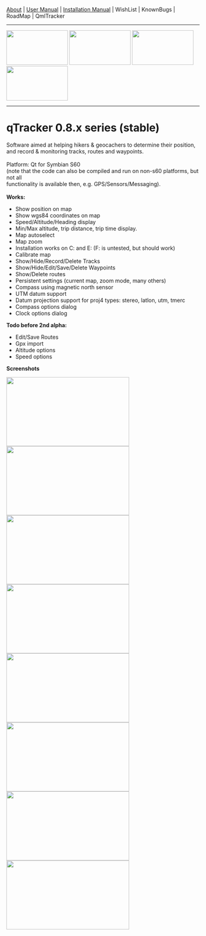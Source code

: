 [About](http://code.google.com/p/qtracker/wiki/qTracker) |
[User Manual](http://code.google.com/p/qtracker/wiki/UserManual) |
[Installation Manual](http://code.google.com/p/qtracker/wiki/InstallManual) |
WishList | KnownBugs | RoadMap | QmlTracker

---

<img src='http://qtracker.googlecode.com/svn/wiki/images/Scr000041.jpg' height='90' border='0' width='160' />
<img src='http://qtracker.googlecode.com/svn/wiki/images/Scr000048.jpg' height='90' border='0' width='160' />
<img src='http://qtracker.googlecode.com/svn/wiki/images/Scr000053.jpg' height='90' border='0' width='160' />
<img src='http://qtracker.googlecode.com/svn/wiki/images/Scr000054.jpg' height='90' border='0' width='160' /><br>
<hr />

<h1>qTracker 0.8.x series (stable)</h1>

Software aimed at helping hikers & geocachers to determine their position, and record & monitoring tracks, routes and waypoints.<br>
<br>
Platform: Qt for Symbian S60<br>
(note that the code can also be compiled and run on non-s60 platforms, but not all<br>
functionality is available then, e.g. GPS/Sensors/Messaging).<br>
<br>
<b>Works:</b>
<ul><li>Show position on map<br>
</li><li>Show wgs84 coordinates on map<br>
</li><li>Speed/Altitude/Heading display<br>
</li><li>Min/Max altitude, trip distance, trip time display.<br>
</li><li>Map autoselect<br>
</li><li>Map zoom<br>
</li><li>Installation works on C: and E: (F: is untested, but should work)<br>
</li><li>Calibrate map<br>
</li><li>Show/Hide/Record/Delete Tracks<br>
</li><li>Show/Hide/Edit/Save/Delete Waypoints<br>
</li><li>Show/Delete routes<br>
</li><li>Persistent settings (current map, zoom mode, many others)<br>
</li><li>Compass using magnetic north sensor<br>
</li><li>UTM datum support<br>
</li><li>Datum projection support for proj4 types: stereo, latlon, utm, tmerc<br>
</li><li>Compass options dialog<br>
</li><li>Clock options dialog</li></ul>

<b>Todo before 2nd alpha:</b>
<ul><li>Edit/Save Routes<br>
</li><li>Gpx import<br>
</li><li>Altitude options<br>
</li><li>Speed options</li></ul>

<b>Screenshots</b>

<img src='http://qtracker.googlecode.com/svn/wiki/images/Scr000058.jpg' height='180' border='0' width='320' />
<img src='http://qtracker.googlecode.com/svn/wiki/images/Scr000060.jpg' height='180' border='0' width='320' />
<img src='http://qtracker.googlecode.com/svn/wiki/images/screenshot-124-1.jpg' height='180' border='0' width='320' />
<img src='http://qtracker.googlecode.com/svn/wiki/images/Scr000040.jpg' height='180' border='0' width='320' />
<br>
<img src='http://qtracker.googlecode.com/svn/wiki/images/Scr000056.jpg' height='180' border='0' width='320' />
<img src='http://qtracker.googlecode.com/svn/wiki/images/Scr000057.jpg' height='180' border='0' width='320' />
<br>
<img src='http://qtracker.googlecode.com/svn/wiki/images/Scr000053.jpg' height='180' border='0' width='320' />
<img src='http://qtracker.googlecode.com/svn/wiki/images/Scr000054.jpg' height='180' border='0' width='320' /><br>